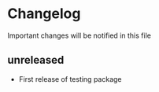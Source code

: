 # Changelog

Important changes will be notified in this file

## unreleased

- First release of testing package

